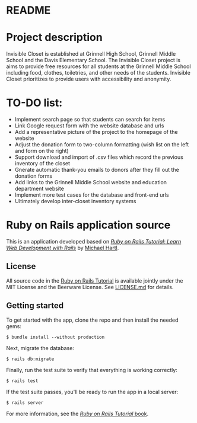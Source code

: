 # README

# Project description

Invisible Closet is established at Grinnell High School, Grinnell Middle School and the Davis Elementary School. The Invisible Closet project is aims to provide free resources for all students at the Grinnell Middle School including food, clothes, toiletries, and other needs of the students. Invisible Closet prioritizes to provide users with accessibility and anonymity.

# TO-DO list:

- Implement search page so that students can search for items
- Link Google request form with the website database and urls
- Add a representative picture of the project to the homepage of the website
- Adjust the donation form to two-column formatting (wish list on the left and form on the right)
- Support download and import of .csv files which record the previous inventory of the closet
- Gnerate automatic thank-you emails to donors after they fill out the donation forms
- Add links to the Grinnell Middle School website and education department website
- Implement more test cases for the database and front-end urls
- Ultimately develop inter-closet inventory systems

# Ruby on Rails application source

This is an application developed based on 
[*Ruby on Rails Tutorial:
Learn Web Development with Rails*](https://www.railstutorial.org/)
by [Michael Hartl](http://www.michaelhartl.com/).

## License

All source code in the [Ruby on Rails Tutorial](https://www.railstutorial.org/)
is available jointly under the MIT License and the Beerware License. See
[LICENSE.md](LICENSE.md) for details.

## Getting started

To get started with the app, clone the repo and then install the needed gems:

```
$ bundle install --without production
```

Next, migrate the database:

```
$ rails db:migrate
```

Finally, run the test suite to verify that everything is working correctly:

```
$ rails test
```

If the test suite passes, you'll be ready to run the app in a local server:

```
$ rails server
```

For more information, see the
[*Ruby on Rails Tutorial* book](https://www.railstutorial.org/book).
